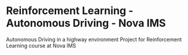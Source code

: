 # Reinforcement Learning - Autonomous Driving - Nova IMS
Autonomous Driving in a highway environment Project for Reinforcement Learning course at Nova IMS